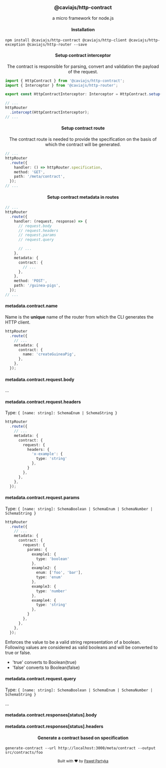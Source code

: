 <div align="center">
<h3>@caviajs/http-contract</h3>
<p>a micro framework for node.js</p>
</div>

<div align="center">
<h4>Installation</h4>
</div>

```shell
npm install @caviajs/http-contract @caviajs/http-client @caviajs/http-exception @caviajs/http-router --save
```

<div align="center">
<h4>Setup contract interceptor</h4>
<div><span>The contract is responsible for parsing, convert and validation the payload of the request.</span></div>
</div>

```typescript
import { HttpContract } from '@caviajs/http-contract';
import { Interceptor } from '@caviajs/http-router';

export const HttpContractInterceptor: Interceptor = HttpContract.setup();
```

```typescript
// ...
httpRouter
  .intercept(HttpContractInterceptor);
// ...
```

<div align="center">
<h4>Setup contract route</h4>
<span>The contract route is needed to provide the specification on the basis of which the contract will be generated.</span>
</div>

```typescript
// ...
httpRouter
  .route({
    handler: () => httpRouter.specification,
    method: 'GET',
    path: '/meta/contract',
  });
// ...
```

<div align="center">
<h4>Setup contract metadata in routes</h4>
</div>

```typescript
// ...
httpRouter
  .route({
    handler: (request, response) => {
      // request.body
      // request.headers
      // request.params
      // request.query

      // ...
    },
    metadata: {
      contract: {
        // ...
      },
    },
    method: 'POST',
    path: '/guinea-pigs',
  });
// ...
```

#### metadata.contract.name

Name is the **unique** name of the router from which the CLI generates the HTTP client.

```typescript
httpRouter
  .route({
    // ...
    metadata: {
      contract: {
        name: 'createGuineaPig',
      },
    },
  });
```

#### metadata.contract.request.body

...

#### metadata.contract.request.headers

Type: `{ [name: string]: SchemaEnum | SchemaString }`

```typescript
httpRouter
  .route({
    // ...
    metadata: {
      contract: {
        request: {
          headers: {
            'x-example': {
              type: 'string'
            },
          }
        },
      },
    },
  });
```

#### metadata.contract.request.params

Type: `{ [name: string]: SchemaBoolean | SchemaEnum | SchemaNumber | SchemaString }`

```typescript
httpRouter
  .route({
    // ...
    metadata: {
      contract: {
        request: {
          params: {
            example1: {
              type: 'boolean'
            },
            example2: {
              enum: ['foo', 'bar'],
              type: 'enum'
            },
            example3: {
              type: 'number'
            },
            example4: {
              type: 'string'
            },
          }
        },
      },
    },
  });
```

Enforces the value to be a valid string representation of a boolean. Following values are considered as valid booleans
and will be converted to true or false.

* 'true' converts to Boolean(true)
* 'false' converts to Boolean(false)

#### metadata.contract.request.query

Type: `{ [name: string]: SchemaBoolean | SchemaEnum | SchemaNumber | SchemaString }`

...

#### metadata.contract.responses[status].body

#### metadata.contract.responses[status].headers

<div align="center">
<h4>Generate a contract based on specification</h4>
</div>

```shell
generate-contract --url http://localhost:3000/meta/contract --output src/contracts/foo
```

<div align="center">
  <sub>Built with ❤︎ by <a href="https://partyka.dev">Paweł Partyka</a></sub>
</div>

